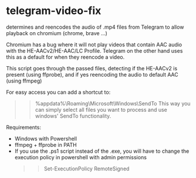 # telegram-video-fix
determines and reencodes the audio of .mp4 files from Telegram to allow playback on chromium (chrome, brave ...)

Chromium has a bug where it will not play videos that contain AAC audio with the HE-AACv2/HE-AAC/LC Profile. 
Telegram on the other hand uses this as a default for when they reencode a video.

This script goes through the passed files, detecting if the HE-AACv2 is present (using ffprobe), and if yes reencoding the audio to default AAC (using ffmpeg)

For easy access you can add a shortcut to:
>> %appdata%\Roaming\Microsoft\Windows\SendTo
This way you can simply select all files you want to process and use windows' SendTo functionality.

Requirements:
- Windows with Powershell
- ffmpeg + ffprobe in PATH
- If you use the .ps1 script instead of the .exe, you will have to change the execution policy in powershell with admin permissions
  >> Set-ExecutionPolicy RemoteSigned

